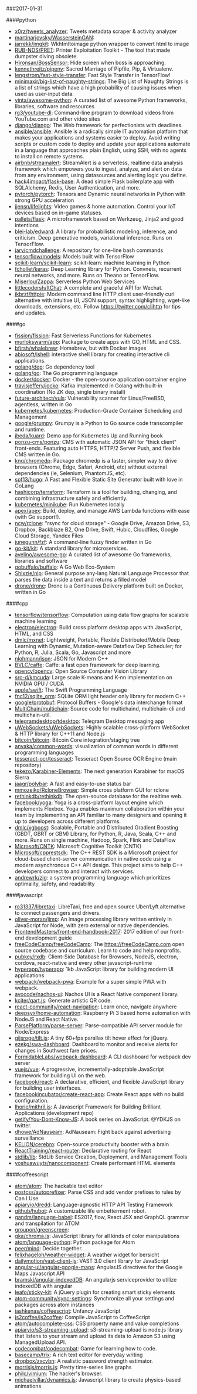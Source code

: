 ###2017-01-31

####python
* [x0rz/tweets_analyzer](https://github.com/x0rz/tweets_analyzer): Tweets metadata scraper & activity analyzer
* [martinarjovsky/WassersteinGAN](https://github.com/martinarjovsky/WassersteinGAN): 
* [jarrekk/imgkit](https://github.com/jarrekk/imgkit):  Wkhtmltoimage python wrapper to convert html to image
* [RUB-NDS/PRET](https://github.com/RUB-NDS/PRET): Printer Exploitation Toolkit - The tool that made dumpster diving obsolete.
* [Hironsan/BossSensor](https://github.com/Hironsan/BossSensor): Hide screen when boss is approaching.
* [kennethreitz/pipenv](https://github.com/kennethreitz/pipenv): Sacred Marriage of Pipfile, Pip, & Virtualenv.
* [lengstrom/fast-style-transfer](https://github.com/lengstrom/fast-style-transfer): Fast Style Transfer in TensorFlow! 
* [minimaxir/big-list-of-naughty-strings](https://github.com/minimaxir/big-list-of-naughty-strings): The Big List of Naughty Strings is a list of strings which have a high probability of causing issues when used as user-input data.
* [vinta/awesome-python](https://github.com/vinta/awesome-python): A curated list of awesome Python frameworks, libraries, software and resources
* [rg3/youtube-dl](https://github.com/rg3/youtube-dl): Command-line program to download videos from YouTube.com and other video sites
* [django/django](https://github.com/django/django): The Web framework for perfectionists with deadlines.
* [ansible/ansible](https://github.com/ansible/ansible): Ansible is a radically simple IT automation platform that makes your applications and systems easier to deploy. Avoid writing scripts or custom code to deploy and update your applications automate in a language that approaches plain English, using SSH, with no agents to install on remote systems.
* [airbnb/streamalert](https://github.com/airbnb/streamalert): StreamAlert is a serverless, realtime data analysis framework which empowers you to ingest, analyze, and alert on data from any environment, using datasources and alerting logic you define.
* [hack4impact/flask-base](https://github.com/hack4impact/flask-base): A dead simple Flask boilerplate app with SQLAlchemy, Redis, User Authentication, and more.
* [pytorch/pytorch](https://github.com/pytorch/pytorch): Tensors and Dynamic neural networks in Python with strong GPU acceleration
* [jjensn/lifelights](https://github.com/jjensn/lifelights): Video games & home automation. Control your IoT devices based on in-game statuses.
* [pallets/flask](https://github.com/pallets/flask): A microframework based on Werkzeug, Jinja2 and good intentions
* [blei-lab/edward](https://github.com/blei-lab/edward): A library for probabilistic modeling, inference, and criticism. Deep generative models, variational inference. Runs on TensorFlow.
* [jarv/cmdchallenge](https://github.com/jarv/cmdchallenge): A repository for one-line bash commands
* [tensorflow/models](https://github.com/tensorflow/models): Models built with TensorFlow
* [scikit-learn/scikit-learn](https://github.com/scikit-learn/scikit-learn): scikit-learn: machine learning in Python
* [fchollet/keras](https://github.com/fchollet/keras): Deep Learning library for Python. Convnets, recurrent neural networks, and more. Runs on Theano or TensorFlow.
* [Miserlou/Zappa](https://github.com/Miserlou/Zappa): Serverless Python Web Services
* [littlecodersh/ItChat](https://github.com/littlecodersh/ItChat): A complete and graceful API for Wechat. 
* [jkbrzt/httpie](https://github.com/jkbrzt/httpie): Modern command line HTTP client  user-friendly curl alternative with intuitive UI, JSON support, syntax highlighting, wget-like downloads, extensions, etc. Follow https://twitter.com/clihttp for tips and updates.

####go
* [fission/fission](https://github.com/fission/fission): Fast Serverless Functions for Kubernetes
* [murlokswarm/app](https://github.com/murlokswarm/app): Package to create apps with GO, HTML and CSS.
* [bfirsh/whalebrew](https://github.com/bfirsh/whalebrew): Homebrew, but with Docker images
* [abiosoft/ishell](https://github.com/abiosoft/ishell): interactive shell library for creating interactive cli applications.
* [golang/dep](https://github.com/golang/dep): Go dependency tool
* [golang/go](https://github.com/golang/go): The Go programming language
* [docker/docker](https://github.com/docker/docker): Docker - the open-source application container engine
* [travisjeffery/jocko](https://github.com/travisjeffery/jocko): Kafka implemented in Golang with built-in coordination (No ZK dep, single binary install)
* [future-architect/vuls](https://github.com/future-architect/vuls): Vulnerability scanner for Linux/FreeBSD, agentless, written in Go
* [kubernetes/kubernetes](https://github.com/kubernetes/kubernetes): Production-Grade Container Scheduling and Management
* [google/grumpy](https://github.com/google/grumpy): Grumpy is a Python to Go source code transcompiler and runtime.
* [jbeda/kuard](https://github.com/jbeda/kuard): Demo app for Kubernetes Up and Running book
* [ponzu-cms/ponzu](https://github.com/ponzu-cms/ponzu): CMS with automatic JSON API for "thick client" front-ends. Featuring auto HTTPS, HTTP/2 Server Push, and flexible CMS written in Go.
* [knq/chromedp](https://github.com/knq/chromedp): Package chromedp is a faster, simpler way to drive browsers (Chrome, Edge, Safari, Android, etc) without external dependencies (ie, Selenium, PhantomJS, etc).
* [spf13/hugo](https://github.com/spf13/hugo): A Fast and Flexible Static Site Generator built with love in GoLang
* [hashicorp/terraform](https://github.com/hashicorp/terraform): Terraform is a tool for building, changing, and combining infrastructure safely and efficiently.
* [kubernetes/minikube](https://github.com/kubernetes/minikube): Run Kubernetes locally
* [apex/apex](https://github.com/apex/apex): Build, deploy, and manage AWS Lambda functions with ease (with Go support!).
* [ncw/rclone](https://github.com/ncw/rclone): "rsync for cloud storage" - Google Drive, Amazon Drive, S3, Dropbox, Backblaze B2, One Drive, Swift, Hubic, Cloudfiles, Google Cloud Storage, Yandex Files
* [junegunn/fzf](https://github.com/junegunn/fzf):  A command-line fuzzy finder written in Go
* [go-kit/kit](https://github.com/go-kit/kit): A standard library for microservices.
* [avelino/awesome-go](https://github.com/avelino/awesome-go): A curated list of awesome Go frameworks, libraries and software
* [gobuffalo/buffalo](https://github.com/gobuffalo/buffalo): A Go Web Eco-System
* [Shixzie/nlp](https://github.com/Shixzie/nlp): General purpose any-lang Natural Language Processor that parses the data inside a text and returns a filled model
* [drone/drone](https://github.com/drone/drone): Drone is a Continuous Delivery platform built on Docker, written in Go

####cpp
* [tensorflow/tensorflow](https://github.com/tensorflow/tensorflow): Computation using data flow graphs for scalable machine learning
* [electron/electron](https://github.com/electron/electron): Build cross platform desktop apps with JavaScript, HTML, and CSS
* [dmlc/mxnet](https://github.com/dmlc/mxnet): Lightweight, Portable, Flexible Distributed/Mobile Deep Learning with Dynamic, Mutation-aware Dataflow Dep Scheduler; for Python, R, Julia, Scala, Go, Javascript and more
* [nlohmann/json](https://github.com/nlohmann/json): JSON for Modern C++
* [BVLC/caffe](https://github.com/BVLC/caffe): Caffe: a fast open framework for deep learning.
* [opencv/opencv](https://github.com/opencv/opencv): Open Source Computer Vision Library
* [src-d/kmcuda](https://github.com/src-d/kmcuda): Large scale K-means and K-nn implementation on NVIDIA GPU / CUDA
* [apple/swift](https://github.com/apple/swift): The Swift Programming Language
* [fnc12/sqlite_orm](https://github.com/fnc12/sqlite_orm): SQLite ORM light header only library for modern C++
* [google/protobuf](https://github.com/google/protobuf): Protocol Buffers - Google's data interchange format
* [MultiChain/multichain](https://github.com/MultiChain/multichain): Source code for multichaind, multichain-cli and multichain-util.
* [telegramdesktop/tdesktop](https://github.com/telegramdesktop/tdesktop): Telegram Desktop messaging app
* [uWebSockets/uWebSockets](https://github.com/uWebSockets/uWebSockets): Highly scalable cross-platform WebSocket & HTTP library for C++11 and Node.js
* [bitcoin/bitcoin](https://github.com/bitcoin/bitcoin): Bitcoin Core integration/staging tree
* [anvaka/common-words](https://github.com/anvaka/common-words): visualization of common words in different programming languages
* [tesseract-ocr/tesseract](https://github.com/tesseract-ocr/tesseract): Tesseract Open Source OCR Engine (main repository)
* [tekezo/Karabiner-Elements](https://github.com/tekezo/Karabiner-Elements): The next generation Karabiner for macOS Sierra
* [jaagr/polybar](https://github.com/jaagr/polybar): A fast and easy-to-use status bar
* [mmozeiko/RcloneBrowser](https://github.com/mmozeiko/RcloneBrowser): Simple cross platform GUI for rclone
* [rethinkdb/rethinkdb](https://github.com/rethinkdb/rethinkdb): The open-source database for the realtime web.
* [facebook/yoga](https://github.com/facebook/yoga): Yoga is a cross-platform layout engine which implements Flexbox. Yoga enables maximum collaboration within your team by implementing an API familiar to many designers and opening it up to developers across different platforms.
* [dmlc/xgboost](https://github.com/dmlc/xgboost): Scalable, Portable and Distributed Gradient Boosting (GBDT, GBRT or GBM) Library, for Python, R, Java, Scala, C++ and more. Runs on single machine, Hadoop, Spark, Flink and DataFlow
* [Microsoft/CNTK](https://github.com/Microsoft/CNTK): Microsoft Cognitive Toolkit (CNTK)
* [Microsoft/cpprestsdk](https://github.com/Microsoft/cpprestsdk): The C++ REST SDK is a Microsoft project for cloud-based client-server communication in native code using a modern asynchronous C++ API design. This project aims to help C++ developers connect to and interact with services.
* [andrewrk/zig](https://github.com/andrewrk/zig): a system programming language which prioritizes optimality, safety, and readability

####javascript
* [ro31337/libretaxi](https://github.com/ro31337/libretaxi): LibreTaxi, free and open source Uber/Lyft alternative to connect passengers and drivers.
* [oliver-moran/jimp](https://github.com/oliver-moran/jimp): An image processing library written entirely in JavaScript for Node, with zero external or native dependencies.
* [FrontendMasters/front-end-handbook-2017](https://github.com/FrontendMasters/front-end-handbook-2017): 2017 edition of our front-end development guide
* [freeCodeCamp/freeCodeCamp](https://github.com/freeCodeCamp/freeCodeCamp): The https://freeCodeCamp.com open source codebase and curriculum. Learn to code and help nonprofits.
* [pubkey/rxdb](https://github.com/pubkey/rxdb):   Client-Side Database for Browsers, NodeJS, electron, cordova, react-native and every other javascript-runtime 
* [hyperapp/hyperapp](https://github.com/hyperapp/hyperapp): 1kb JavaScript library for building modern UI applications
* [webpack/webpack-pwa](https://github.com/webpack/webpack-pwa): Example for a super simple PWA with webpack.
* [avocode/nachos-ui](https://github.com/avocode/nachos-ui): Nachos UI is a React Native component library.
* [kciter/qart.js](https://github.com/kciter/qart.js): Generate artistic QR code. 
* [react-community/react-navigation](https://github.com/react-community/react-navigation): Learn once, navigate anywhere
* [deepsyx/home-automation](https://github.com/deepsyx/home-automation): Raspberry Pi 3 based home automation with NodeJS and React Native.
* [ParsePlatform/parse-server](https://github.com/ParsePlatform/parse-server): Parse-compatible API server module for Node/Express
* [gijsroge/tilt.js](https://github.com/gijsroge/tilt.js): A tiny 60+fps parallax tilt hover effect for jQuery.
* [ezekg/swa-dashboard](https://github.com/ezekg/swa-dashboard): Dashboard to monitor and receive alerts for changes in Southwest fare prices.
* [FormidableLabs/webpack-dashboard](https://github.com/FormidableLabs/webpack-dashboard): A CLI dashboard for webpack dev server
* [vuejs/vue](https://github.com/vuejs/vue): A progressive, incrementally-adoptable JavaScript framework for building UI on the web.
* [facebook/react](https://github.com/facebook/react): A declarative, efficient, and flexible JavaScript library for building user interfaces.
* [facebookincubator/create-react-app](https://github.com/facebookincubator/create-react-app): Create React apps with no build configuration.
* [lhorie/mithril.js](https://github.com/lhorie/mithril.js): A Javascript Framework for Building Brilliant Applications (development repo)
* [getify/You-Dont-Know-JS](https://github.com/getify/You-Dont-Know-JS): A book series on JavaScript. @YDKJS on twitter.
* [dhowe/AdNauseam](https://github.com/dhowe/AdNauseam): AdNauseam: Fight back against advertising surveillance
* [KELiON/cerebro](https://github.com/KELiON/cerebro): Open-source productivity booster with a brain
* [ReactTraining/react-router](https://github.com/ReactTraining/react-router): Declarative routing for React
* [stdlib/lib](https://github.com/stdlib/lib): StdLib Service Creation, Deployment, and Management Tools
* [yoshuawuyts/nanocomponent](https://github.com/yoshuawuyts/nanocomponent): Create performant HTML elements

####coffeescript
* [atom/atom](https://github.com/atom/atom): The hackable text editor
* [postcss/autoprefixer](https://github.com/postcss/autoprefixer): Parse CSS and add vendor prefixes to rules by Can I Use
* [apiaryio/dredd](https://github.com/apiaryio/dredd): Language-agnostic HTTP API Testing Framework
* [github/hubot](https://github.com/github/hubot): A customizable life embetterment robot.
* [gandm/language-babel](https://github.com/gandm/language-babel): ES2017, flow, React JSX and GraphQL grammar and transpilation for ATOM
* [groupon/greenscreen](https://github.com/groupon/greenscreen): 
* [gka/chroma.js](https://github.com/gka/chroma.js): JavaScript library for all kinds of color manipulations
* [atom/language-python](https://github.com/atom/language-python): Python package for Atom
* [peer/mind](https://github.com/peer/mind): Decide together.
* [felixhageloh/weather-widget](https://github.com/felixhageloh/weather-widget): A weather widget for bersicht
* [dailymotion/vast-client-js](https://github.com/dailymotion/vast-client-js): VAST 3.0 client library for JavaScript
* [angular-ui/angular-google-maps](https://github.com/angular-ui/angular-google-maps): AngularJS directives for the Google Maps Javascript API
* [bramski/angular-indexedDB](https://github.com/bramski/angular-indexedDB): An angularjs serviceprovider to utilize indexedDB with angular
* [leafo/sticky-kit](https://github.com/leafo/sticky-kit): A jQuery plugin for creating smart sticky elements
* [atom-community/sync-settings](https://github.com/atom-community/sync-settings): Synchronize all your settings and packages across atom instances
* [jashkenas/coffeescript](https://github.com/jashkenas/coffeescript): Unfancy JavaScript
* [js2coffee/js2coffee](https://github.com/js2coffee/js2coffee): Compile JavaScript to CoffeeScript
* [atom/autocomplete-css](https://github.com/atom/autocomplete-css): CSS property name and value completions
* [apiaryio/s3-streaming-upload](https://github.com/apiaryio/s3-streaming-upload): s3-streaming-upload is node.js library that listens to your stream and upload its data to Amazon S3 using ManagedUpload API.
* [codecombat/codecombat](https://github.com/codecombat/codecombat): Game for learning how to code.
* [basecamp/trix](https://github.com/basecamp/trix): A rich text editor for everyday writing
* [dropbox/zxcvbn](https://github.com/dropbox/zxcvbn): A realistic password strength estimator.
* [morrisjs/morris.js](https://github.com/morrisjs/morris.js): Pretty time-series line graphs
* [philc/vimium](https://github.com/philc/vimium): The hacker's browser.
* [michaelvillar/dynamics.js](https://github.com/michaelvillar/dynamics.js): Javascript library to create physics-based animations
